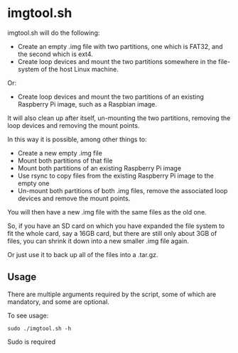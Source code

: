 
imgtool.sh
==========

imgtool.sh will do the following:

* Create an empty .img file with two partitions, one which is FAT32, and the second which is ext4.
* Create loop devices and mount the two partitions somewhere in the file-system of the host Linux 
machine.

Or:

* Create loop devices and mount the two partitions of an existing Raspberry Pi image, such as a 
Raspbian image.

It will also clean up after itself, un-mounting the two partitions, removing the loop devices and 
removing the mount points.

In this way it is possible, among other things to:

* Create a new empty .img file
* Mount both partitions of that file
* Mount both partitions of an existing Raspberry Pi image
* Use rsync to copy files from the existing Raspberry Pi image to the empty one
* Un-mount both partitions of both .img files, remove the associated loop devices and remove the 
mount points.

You will then have a new .img file with the same files as the old one.

So, if you have an SD card on which you have expanded the file system to fit the whole card, say a 
16GB card, but there are still only about 3GB of files, you can shrink it down into a new smaller 
.img file again.

Or just use it to back up all of the files into a .tar.gz.

Usage
-----

There are multiple arguments required by the script, some of which are mandatory, and some are 
optional.

To see usage:

	sudo ./imgtool.sh -h

Sudo is required 





